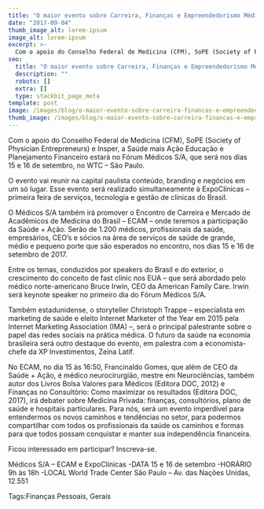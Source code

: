 ```yaml
---
title: "O maior evento sobre Carreira, Finanças e Empreendedorismo Médico da Medicina Brasileira"
date: "2017-09-04"
thumb_image_alt: lorem-ipsum
image_alt: lorem-ipsum
excerpt: >-
  Com o apoio do Conselho Federal de Medicina (CFM), SoPE (Society of Physician Entrepreneurs) e Insper, a Saúde mais Ação Educação e Planejamento Financeiro estará no Fórum Médicos S/A, que será nos dias 15 e 16 de setembro, no WTC – São Paulo.
seo:
  title: "O maior evento sobre Carreira, Finanças e Empreendedorismo Médico da Medicina Brasileira"
  description: ""
  robots: []
  extra: []
  type: stackbit_page_meta
template: post
image: /images/blog/o-maior-evento-sobre-carreira-financas-e-empreendedorismo-medico-da-medicina-brasileira.jpg
thumb_image: /images/blog/o-maior-evento-sobre-carreira-financas-e-empreendedorismo-medico-da-medicina-brasileira.jpg
---
```


Com o apoio do Conselho Federal de Medicina (CFM), SoPE (Society of Physician Entrepreneurs) e Insper, a Saúde mais Ação Educação e Planejamento Financeiro estará no Fórum Médicos S/A, que será nos dias 15 e 16 de setembro, no WTC – São Paulo.

O evento vai reunir na capital paulista conteúdo, branding e negócios em um só lugar. Esse evento será realizado simultaneamente à ExpoClínicas – primeira feira de serviços, tecnologia e gestão de clínicas do Brasil.

O Médicos S/A também irá promover o Encontro de Carreira e Mercado de Acadêmicos de Medicina do Brasil – ECAM – onde teremos a participação da Saúde + Ação.
Serão de 1.200 médicos, profissionais da saúde, empresários, CEO’s e sócios na área de serviços de saúde de grande, médio e pequeno porte que são esperados no encontro, nos dias 15 e 16 de setembro de 2017.

Entre os temas, conduzidos por speakers do Brasil e do exterior, o crescimento do conceito de fast clinic nos EUA – que será abordado pelo médico norte-americano Bruce Irwin, CEO da American Family Care. Irwin será keynote speaker no primeiro dia do Fórum Médicos S/A.

Também estadunidense, o storyteller Christoph Trappe – especialista em marketing de saúde e eleito Internet Marketer of the Year em 2015 pela Internet Marketing Association (IMA) –, será o principal palestrante sobre o papel das redes sociais na prática médica. O futuro da saúde na economia brasileira será outro destaque do evento, em palestra com a economista-chefe da XP Investimentos, Zeina Latif.

No ECAM, no dia 15 às 16:50, Francinaldo Gomes, que além de CEO da Saúde + Ação, é médico neurocirurgião, mestre em Neurociências, também autor dos Livros Bolsa Valores para Médicos (Editora DOC, 2012) e Finanças no Consultório: Como maximizar os resultados (Editora DOC, 2017), irá debater sobre Medicina Privada: finanças, consultórios, plano de saúde e hospitais particulares.
Para nós, será um evento imperdível para entendermos os novos caminhos e tendências no setor, para podermos compartilhar com todos os profissionais da saúde os caminhos e formas para que todos possam conquistar e manter sua independência financeira.

Ficou interessado em participar?
Inscreva-se.

Médicos S/A – ECAM e ExpoClínicas
-DATA
15 e 16 de setembro
-HORÁRIO
9h às 18h
-LOCAL
World Trade Center São Paulo – Av. das Nações Unidas, 12.551

Tags:Finanças Pessoais, Gerais
